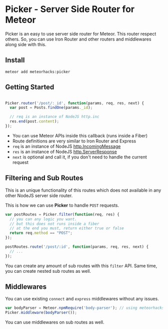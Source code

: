 # Picker - Server Side Router for Meteor

Picker is an easy to use server side router for Meteor. This router respect others. So, you can use Iron Router and other routers and middlewares along side with this.

## Install

~~~
meteor add meteorhacks:picker
~~~

## Getting Started

~~~js

Picker.router('/post/:_id', function(params, req, res, next) {
  var post = Posts.findOne(params._id);

  // req is an instance of NodeJS http.inc
  res.end(post.content);
});

~~~

 * You can use Meteor APIs inside this callback (runs inside a Fiber)
 * Route definitions are very similar to Iron Router and Express
 * `req` is an instance of NodeJS [http.IncomingMessage](http://nodejs.org/api/http.html#http_http_incomingmessage)
 * `res` is an instance of NodeJS [http.ServerResponse](http://nodejs.org/api/http.html#http_class_http_serverresponse)
 * `next` is optional and call it, if you don't need to handle the current request

## Filtering and Sub Routes

This is an unique functionality of this routes which does not available in any other NodeJS server side router.

This is how we can use **Picker** to handle `POST` requests.

~~~js
var postRoutes = Picker.filter(function(req, res) {
  // you can any logic you want.
  // but this does not runs inside a fiber
  // at the end you must, return either true or false
  return req.method == "POST";
});

postRoutes.route('/post/:id', function(params, req, res, next) {
  // ...
});
~~~

You can create any amount of sub routes with this `filter` API. Same time, you can create nested sub routes as well.

## Middlewares

You can use existing `connect` and `express` middlewares without any issues.

~~~js
var bodyParser = Meteor.npmRequire('body-parser'); // using meteorhacks:npm package
Picker.middleware(bodyParser());
~~~

You can use middlewares on sub routes as well.